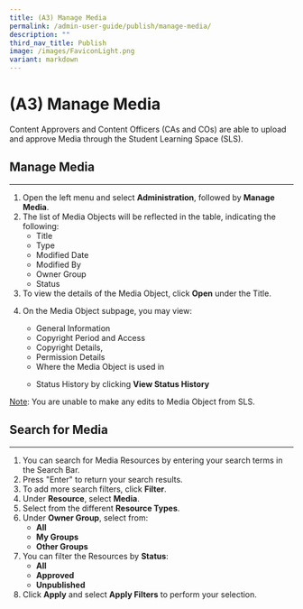 ```yaml
---
title: (A3) Manage Media
permalink: /admin-user-guide/publish/manage-media/
description: ""
third_nav_title: Publish
image: /images/FaviconLight.png
variant: markdown
---
```

<h1 id="-3-manage-media">(A3) Manage Media</h1>
<p>Content Approvers and Content Officers (CAs and COs) are able to upload and approve Media through the Student Learning Space (SLS).</p>
<h2 id="manage-media">Manage Media</h2>
<hr>
<ol>
<li>Open the left menu and select <strong>Administration</strong>, followed by <strong>Manage Media</strong>.</li>
<li>The list of Media Objects will be reflected in the table, indicating the following:<ul>
<li>Title</li>
<li>Type</li>
<li>Modified Date</li>
<li>Modified By</li>
<li>Owner Group</li>
<li>Status</li>
</ul>
</li>
<li>To view the details of the Media Object, click <strong>Open</strong> under the Title. </li>
<li><p>On the Media Object subpage, you may view:</p>
<ul>
<li>General Information</li>
<li>Copyright Period and Access</li>
<li>Copyright Details,</li>
<li>Permission Details</li>
<li>Where the Media Object is used in</li>
	<li><p>Status History by clicking <strong>View Status History</strong></p></li>
	</ul></li></ol>
<p><u>Note</u>: You are unable to make any edits to Media Object from SLS. </p>

<h2 id="search-for-media">Search for Media</h2>
<hr>
<ol>
<li>You can search for Media Resources by entering your search terms in the Search Bar. </li>
<li>Press "Enter" <em></em>to return your search results.</li>
<li>To add more search filters, click <strong>Filter</strong>. </li>
<li>Under <strong>Resource</strong>, select <strong>Media</strong>.</li>


<li>Select from the different <strong>Resource Types</strong>.</li>
<li>Under <strong>Owner Group</strong>, select from:<ul>
<li><strong>All</strong></li>
<li><strong>My Groups</strong></li>
<li><strong>Other Groups</strong></li>
</ul>
</li>
<li>You can filter the Resources by <strong>Status</strong>:<ul>
<li><strong>All</strong></li>
<li><strong>Approved</strong></li>
<li><strong>Unpublished</strong></li>
</ul>
</li>
<li>Click <strong>Apply</strong> and select <strong>Apply Filters</strong> to perform your selection.</li>
</ol>
